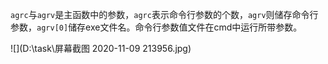 `agrc`与`agrv`是主函数中的参数，`agrc`表示命令行参数的个数，`agrv`则储存命令行参数，`agrv[0]`储存exe文件名。命令行参数值文件在cmd中运行所带参数。

![](D:\task\屏幕截图 2020-11-09 213956.jpg)